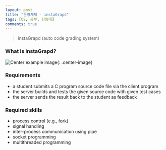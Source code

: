 ```yaml
---
layout: post
title: "운영체제 - instaGrapd"
tags: [OS, 공부, 한동대]
comments: true
---
```


> instaGrapd (auto code grading system)  

### What is instaGrapd?  
![Center example image](https://user-images.githubusercontent.com/35067611/60441394-d61cb380-9c51-11e9-8a81-6e434446b1f6.png "Center"){: .center-image}  

### Requirements  
* a student submits a C program source code file via the client program  
* the server builds and tests the given source code with given test cases  
* the server sends the result back to the student as feedback  

### Required skills
* process control (e.g., fork)
* signal handling  
* inter-process communication using pipe  
* socket programming  
* multithreaded programming  

